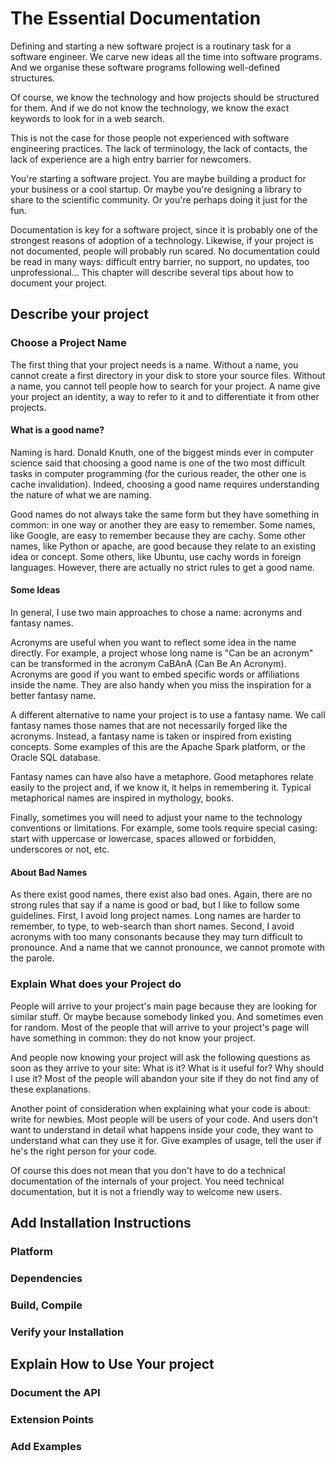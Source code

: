 # The Essential Documentation

Defining and starting a new software project is a routinary task for a software engineer.
We carve new ideas all the time into software programs.
And we organise these software programs following well-defined structures.

Of course, we know the technology and how projects should be structured for them.
And if we do not know the technology, we know the exact keywords to look for in a web search.

This is not the case for those people not experienced with software engineering practices.
The lack of terminology, the lack of contacts, the lack of experience are a high entry barrier for newcomers.

You're starting a software project.
You are maybe building a product for your business or a cool startup.
Or maybe you're designing a library to share to the scientific community.
Or you're perhaps doing it just for the fun.

Documentation is key for a software project, since it is probably one of the strongest reasons of adoption of a technology.
Likewise, if your project is not documented, people will probably run scared.
No documentation could be read in many ways: difficult entry barrier, no support, no updates, too unprofessional...
This chapter will describe several tips about how to document your project.

## Describe your project

### Choose a Project Name

The first thing that your project needs is a name.
Without a name, you cannot create a first directory in your disk to store your source files.
Without a name, you cannot tell people how to search for your project.
A name give your project an identity, a way to refer to it and to differentiate it from other projects.

#### What is a good name?

Naming is hard.
Donald Knuth, one of the biggest minds ever in computer science said that choosing a good name is one of the two most difficult tasks in computer programming (for the curious reader, the other one is cache invalidation).
Indeed, choosing a good name requires understanding the nature of what we are naming.

Good names do not always take the same form but they have something in common: in one way or another they are easy to remember.
Some names, like Google, are easy to remember because they are cachy.
Some other names, like Python or apache, are good because they relate to an existing idea or concept.
Some others, like Ubuntu, use cachy words in foreign languages.
However, there are actually no strict rules to get a good name.

#### Some Ideas

In general, I use two main approaches to chose a name: acronyms and fantasy names.

Acronyms are useful when you want to reflect some idea in the name directly.
For example, a project whose long name is "Can be an acronym" can be transformed in the acronym CaBAnA (Can Be An Acronym).
Acronyms are good if you want to embed specific words or affiliations inside the name.
They are also handy when you miss the inspiration for a better fantasy name.

A different alternative to name your project is to use a fantasy name.
We call fantasy names those names that are not necessarily forged like the acronyms.
Instead, a fantasy name is taken or inspired from existing concepts.
Some examples of this are the Apache Spark platform, or the Oracle SQL database.

Fantasy names can have also have a metaphore.
Good metaphores relate easily to the project and, if we know it, it helps in remembering it.
Typical metaphorical names are inspired in mythology, books.

Finally, sometimes you will need to adjust your name to the technology conventions or limitations.
For example, some tools require special casing: start with uppercase or lowercase, spaces allowed or forbidden, underscores or not, etc.

#### About Bad Names

As there exist good names, there exist also bad ones.
Again, there are no strong rules that say if a name is good or bad, but I like to follow some guidelines.
First, I avoid long project names.
Long names are harder to remember, to type, to web-search than short names. 
Second, I avoid acronyms with too many consonants because they may turn difficult to pronounce.
And a name that we cannot pronounce, we cannot promote with the parole.

### Explain What does your Project do

People will arrive to your project's main page because they are looking for similar stuff. Or maybe because somebody linked you. And sometimes even for random.
Most of the people that will arrive to your project's page will have something in common: they do not know your project.

And people now knowing your project will ask the following questions as soon as they arrive to your site: What is it? What is it useful for? Why should I use it?
Most of the people will abandon your site if they do not find any of these explanations.

Another point of consideration when explaining what your code is about: write for newbies. Most people will be users of your code. And users don't want to understand in detail what happens inside your code, they want to understand what can they use it for. Give examples of usage, tell the user if he's the right person for your code.

Of course this does not mean that you don't have to do a technical documentation of the internals of your project. You need technical documentation, but it is not a friendly way to welcome new users.

## Add Installation Instructions

### Platform

### Dependencies

### Build, Compile

### Verify your Installation

## Explain How to Use Your project

### Document the API

### Extension Points

### Add Examples